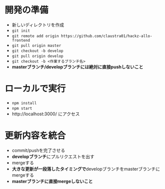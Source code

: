# 開発の準備
- 新しいディレクトリを作成
- `git init`
- `git remote add origin https://github.com/claustra01/hackz-allo-frontend`
- `git pull origin master`
- `git checkout -b develop`
- `git pull origin develop`
- `git checkout -b <作業するブランチ名>`
- **masterブランチ/developブランチには絶対に直接pushしないこと**

# ローカルで実行
- `npm install`
- `npm start`
- http://localhost:3000/ にアクセス

# 更新内容を統合
- commit/pushを完了させる
- **developブランチ**にプルリクエストを出す
- mergeする
- **大きな更新が一段落したタイミングで**developブランチをmasterブランチにmergeする
- **masterブランチに直接mergeしないこと**
